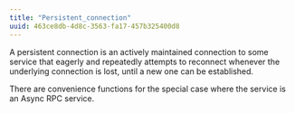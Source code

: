 ```yaml
---
title: "Persistent_connection"
uuid: 463ce8db-4d8c-3563-fa17-457b325400d8
---
```


A persistent connection is an actively maintained connection to some
service that eagerly and repeatedly attempts to reconnect whenever the
underlying connection is lost, until a new one can be established.

There are convenience functions for the special case where the service
is an Async RPC service.
